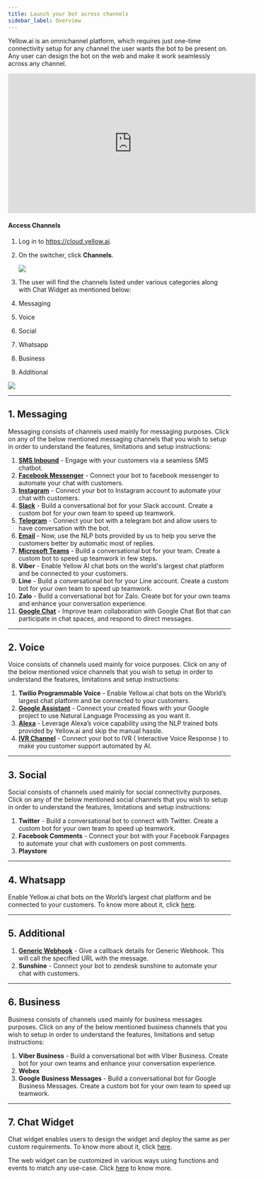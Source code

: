 ```yaml
---
title: Launch your bot across channels
sidebar_label: Overview
---
```


Yellow.ai is an omnichannel platform, which requires just one-time connectivity setup for any channel the user wants the bot to be present on. Any user can design the bot on the web and make it work seamlessly across any channel.


<iframe width="560" height="315" src="https://www.youtube.com/embed/wPJKEVAojpQ" title="YouTube video player" frameborder="0" allow="autoplay; clipboard-write; picture-in-picture" allowfullscreen></iframe>

#### Access Channels

1. Log in to https://cloud.yellow.ai.

2. On the switcher, click **Channels**.

   ![](https://i.imgur.com/K9D6fVB.jpg)

3. The user will find the channels listed under various categories along with Chat Widget as mentioned below:

1. Messaging
2. Voice
3. Social
4. Whatsapp
5. Business
6. Additional

![](https://i.imgur.com/AtOYLGk.png)

---
## 1. Messaging

Messaging consists of channels used mainly for messaging purposes. Click on any of the below mentioned messaging channels that you wish to setup in order to understand the features, limitations and setup instructions: 

1. **[SMS Inbound](https://docs.yellow.ai/docs/platform_concepts/channelConfiguration/sms-outbound-india)** - Engage with your customers via a seamless SMS chatbot.
2. **[Facebook Messenger](https://docs.yellow.ai/docs/platform_concepts/channelConfiguration/facebook-messenger)** - Connect your bot to facebook messenger to automate your chat with customers.
3. **[Instagram](https://docs.yellow.ai/docs/platform_concepts/channelConfiguration/instagram)** - Connect your bot to Instagram account to automate your chat with customers.
4. **[Slack](https://docs.yellow.ai/docs/platform_concepts/channelConfiguration/slack2)** - Build a conversational bot for your Slack account. Create a custom bot for your own team to speed up teamwork.
5. **[Telegram](https://docs.yellow.ai/docs/platform_concepts/channelConfiguration/telegram)** - Connect your bot with a telegram bot and allow users to have conversation with the bot.
6. **[Email](https://docs.yellow.ai/docs/platform_concepts/channelConfiguration/email-outbound)** - Now, use the NLP bots provided by us to help you serve the customers better by automatic most of replies.
7. **[Microsoft Teams](https://docs.yellow.ai/docs/platform_concepts/channelConfiguration/teams)** - Build a conversational bot for your team. Create a custom bot to speed up teamwork in few steps.
8. **Viber** - Enable Yellow AI chat bots on the world's largest chat platform and be connected to your customers.
9. **Line** - Build a conversational bot for your Line account. Create a custom bot for your own team to speed up teamwork.
10. **Zalo** - Build a conversational bot for Zalo. Create bot for your own teams and enhance your conversation experience.
11. **[Google Chat](https://docs.yellow.ai/docs/platform_concepts/channelConfiguration/googleChat)** - Improve team collaboration with Google Chat Bot that can participate in chat spaces, and respond to direct messages.

---
## 2. Voice

Voice consists of channels used mainly for voice purposes. Click on any of the below mentioned voice channels that you wish to setup in order to understand the features, limitations and setup instructions:

1. **Twilio Programmable Voice** - Enable Yellow.ai chat bots on the World’s largest chat platform and be connected to your customers.
2. **[Google Assistant](https://docs.yellow.ai/docs/platform_concepts/channelConfiguration/google-assistant)** - Connect your created flows with your Google project to use Natural Language Processing as you want it.
3. **[Alexa](https://docs.yellow.ai/docs/platform_concepts/channelConfiguration/alexa)** - Leverage Alexa’s voice capability using the NLP trained bots provided by Yellow.ai and skip the manual hassle.
4. **[IVR Channel](https://docs.yellow.ai/docs/platform_concepts/channelConfiguration/ivr-bots)** - Connect your bot to IVR ( Interactive Voice Response ) to make you customer support automated by AI.

---
## 3. Social

Social consists of channels used mainly for social connectivity purposes. Click on any of the below mentioned social channels that you wish to setup in order to understand the features, limitations and setup instructions:

1. **Twitter** - Build a conversational bot to connect with Twitter. Create a custom bot for your own team to speed up teamwork.
2. **Facebook Comments** - Connect your bot with your Facebook Fanpages to automate your chat with customers on post comments.
3. **Playstore**

---
## 4. Whatsapp

Enable Yellow.ai chat bots on the World’s largest chat platform and be connected to your customers. To know more about it, click [here](https://docs.yellow.ai/docs/platform_concepts/channelConfiguration/whatsapp-configuration). 

---
## 5. Additional

1. **[Generic Webhook](https://docs.yellow.ai/docs/platform_concepts/channelConfiguration/generic-webhook)** - Give a callback details for Generic Webhook. This will call the specified URL with the message.
2. **Sunshine** - Connect your bot to zendesk sunshine to automate your chat with customers.

---
## 6. Business

Business consists of channels used mainly for business messages purposes. Click on any of the below mentioned business channels that you wish to setup in order to understand the features, limitations and setup instructions:

1. **Viber Business** - Build a conversational bot with Viber Business. Create bot for your own teams and enhance your conversation experience.
2. **Webex**
3. **Google Business Messages** - Build a conversational bot for Google Business Messages. Create a custom bot for your own team to speed up teamwork.

---
## 7. Chat Widget

Chat widget enables users to design the widget and deploy the same as per custom requirements. To know more about it, click [here](https://docs.yellow.ai/docs/platform_concepts/channelConfiguration/web-widget). 

The web widget can be customized in various ways using functions and events to match any use-case. Click [here](https://docs.yellow.ai/docs/platform_concepts/channelConfiguration/web) to know more.
